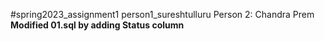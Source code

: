 #spring2023_assignment1
person1_sureshtulluru
Person 2: Chandra Prem **Modified 01.sql by adding Status column**